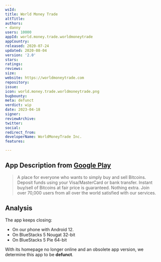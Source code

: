 ```yaml
---
wsId: 
title: World Money Trade
altTitle: 
authors:
- danny
users: 10000
appId: world.money.trade.worldmoneytrade
appCountry: 
released: 2020-07-24
updated: 2020-08-04
version: '2.0'
stars: 
ratings: 
reviews: 
size: 
website: https://worldmoneytrade.com
repository: 
issue: 
icon: world.money.trade.worldmoneytrade.png
bugbounty: 
meta: defunct
verdict: wip
date: 2023-04-18
signer: 
reviewArchive: 
twitter: 
social: 
redirect_from: 
developerName: WorldMoneyTrade Inc.
features: 

---
```


## App Description from [Google Play](https://play.google.com/store/apps/details?id=world.money.trade.worldmoneytrade)

> A place for everyone who wants to simply buy and sell Bitcoins. Deposit funds using your Visa/MasterCard or bank transfer. Instant buy/sell of Bitcoins at fair price is guaranteed. Nothing extra. Join over 70,000 users from all over the world satisfied with our services.

## Analysis 

The app keeps closing: 
- On our phone with Android 12. 
- On BlueStacks 5 Nougat 32-bit
- On BlueStacks 5 Pie 64-bit

With its homepage no longer online and an obsolete app version, we determine this app to be **defunct**. 

